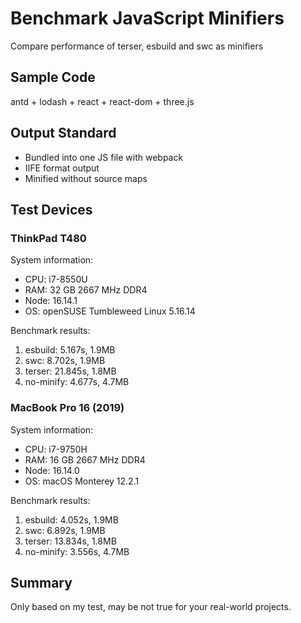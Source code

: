 # Benchmark JavaScript Minifiers

Compare performance of terser, esbuild and swc as minifiers

## Sample Code

antd + lodash + react + react-dom + three.js

## Output Standard

- Bundled into one JS file with webpack
- IIFE format output
- Minified without source maps

## Test Devices

### ThinkPad T480

System information:

- CPU: i7-8550U
- RAM: 32 GB 2667 MHz DDR4
- Node: 16.14.1
- OS: openSUSE Tumbleweed Linux 5.16.14

Benchmark results:

1. esbuild: 5.167s, 1.9MB
2. swc: 8.702s, 1.9MB
3. terser: 21.845s, 1.8MB
4. no-minify: 4.677s, 4.7MB

### MacBook Pro 16 (2019)

System information:

- CPU: i7-9750H
- RAM: 16 GB 2667 MHz DDR4
- Node: 16.14.0
- OS: macOS Monterey 12.2.1

Benchmark results:

1. esbuild: 4.052s, 1.9MB
2. swc: 6.892s, 1.9MB
3. terser: 13.834s, 1.8MB
4. no-minify: 3.556s, 4.7MB

## Summary

Only based on my test, may be not true for your real-world projects.

